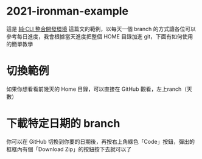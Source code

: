 # 2021-ironman-example
這是 [純‧CLI 整合開發環境](https://ithelp.ithome.com.tw/users/20130473/ironman/3975) 這篇文的範例，以每天一個 branch 的方式讓各位可以參考每日進度，我會根據當天進度把整個 HOME 目錄加進 git，下面有如何使用的簡單教學

# 切換範例
如果你想看看前幾天的 Home 目錄，可以直接在 GitHub 觀看，左上ranch（天數）

# 下載特定日期的 branch
你可以在 GitHub 切換到你要的日期後，再按右上角綠色「Code」按鈕，彈出的框框內有個「Download Zip」的按鈕按下去就可以了
